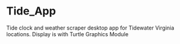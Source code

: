 # Tide_App
Tide clock and weather scraper desktop app for Tidewater Virginia locations. 
Display is with Turtle Graphics Module
